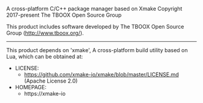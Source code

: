 A cross-platform C/C++ package manager based on Xmake
Copyright 2017-present The TBOOX Open Source Group

This product includes software developed by The TBOOX Open Source Group (http://www.tboox.org/).

-------------------------------------------------------------------------------

This product depends on 'xmake', A cross-platform build utility based on Lua,
which can be obtained at:

  * LICENSE:
    * https://github.com/xmake-io/xmake/blob/master/LICENSE.md (Apache License 2.0)
  * HOMEPAGE:
    * https://xmake-io


